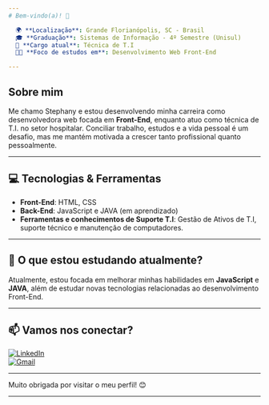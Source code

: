 ```yaml
---
# Bem-vindo(a)! 👋

  🌍 **Localização**: Grande Florianópolis, SC - Brasil  
  🎓 **Graduação**: Sistemas de Informação - 4º Semestre (Unisul)  
  💼 **Cargo atual**: Técnica de T.I  
  👩‍💻 **Foco de estudos em**: Desenvolvimento Web Front-End

---
```


## Sobre mim

  Me chamo Stephany e estou desenvolvendo minha carreira como desenvolvedora web focada em **Front-End**, enquanto atuo como técnica de T.I. no setor hospitalar.
  Conciliar trabalho, estudos e a vida pessoal é um desafio, mas me mantém motivada a crescer tanto profissional quanto pessoalmente.

---

## 💻 Tecnologias & Ferramentas

- **Front-End**: HTML, CSS
- **Back-End**: JavaScript e JAVA (em aprendizado)
- **Ferramentas e conhecimentos de Suporte T.I**: Gestão de Ativos de T.I, suporte técnico e manutenção de computadores.

---

## 🌱 O que estou estudando atualmente?

Atualmente, estou focada em melhorar minhas habilidades em **JavaScript** e **JAVA**, além de estudar novas tecnologias relacionadas ao desenvolvimento Front-End.

---

## 📫 Vamos nos conectar?

[![LinkedIn](https://img.shields.io/badge/LinkedIn-Stephany%20Amorim-blue)](https://www.linkedin.com/in/stephany-amorim/)  
[![Gmail]([https://img.shields.io/badge/Email-seu.email@gmail.com-red)](mailto:amorimstephany2@gmail.com](https://mail.google.com/mail/u/0/#inbox))

---

Muito obrigada por visitar o meu perfil! 😊

---

<!---
steamorim/steamorim is a ✨ special ✨ repository because its `README.md` (this file) appears on your GitHub profile.
You can click the Preview link to take a look at your changes.
--->
